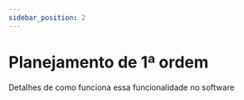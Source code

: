 ```yaml
---
sidebar_position: 2
---
```


# Planejamento de 1ª ordem

Detalhes de como funciona essa funcionalidade no software